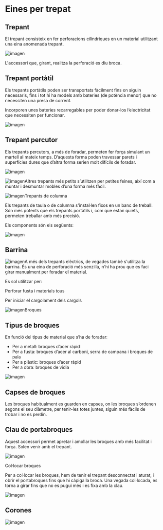 # Eines per trepat

## Trepant

El trepant consisteix en fer perforacions cilíndriques en un material utilitzant una eina anomenada trepant.

![imagen](media/image31.png)

L'accessori que, girant, realitza la perforació es diu broca.

## Trepant portàtil

Els trepants portàtils poden ser transportats fàcilment fins on siguin necessaris, fins i tot hi ha models amb bateries (de potència menor) que no necessiten una presa de corrent.

Incorporen unes bateries recarregables per poder donar-los l’electricitat que necessiten per funcionar.

![imagen](media/image32.png)

## Trepant percutor

Els trepants percutors, a més de foradar, permeten fer força simulant un martell al mateix temps. D’aquesta forma poden travessar parets i superfícies dures que d’altra forma serien molt difícils de foradar.

![imagen](media/image33.png)

![imagen](media/image34.png)Altres trepants més petits s’utilitzen per petites feines, així com a muntar i desmuntar mobles d’una forma més fàcil.

![imagen](media/image35.png)Trepants de columna

Els trepants de taula o de columna s'instal·len fixos en un banc de treball. Són més potents que els trepants portàtils i, com que estan quiets, permeten treballar amb més precisió.

Els components són els següents:

![imagen](media/image36.png)

## Barrina

![imagen](media/image37.png)A més dels trepants elèctrics, de vegades també s'utilitza la barrina. És una eina de perforació més senzilla, n'hi ha prou que es faci girar manualment per foradar el material.

Es sol utilitzar per:

Perforar fusta i materials tous

Per iniciar el cargolament dels cargols

![imagen](media/image38.png)Broques

## Tipus de broques

En funció del tipus de material que s’ha de foradar:

- Per a metall: broques d’acer ràpid
- Per a fusta:  broques d’acer al carboni, serra de campana i broques de pala
- Per a plàstic: broques d’acer ràpid
- Per a obra: broques de vídia

![imagen](media/image39.png)

## Capses de broques

Les broques habitualment es guarden en capses, on les broques s’ordenen segons el seu diàmetre, per tenir-les totes juntes, siguin més fàcils de trobar i no es perdin.

## Clau de portabroques

Aquest accessori permet apretar i amollar les broques amb més facilitat i força. Solen venir amb el trepant.

![imagen](media/image40.png)

Col·locar broques

Per a col·locar les broques, hem de tenir el trepant desconnectat i aturat, i obrir el portabroques fins que hi càpiga la broca. Una vegada col·locada, es torna a girar fins que no es pugui més i es fixa amb la clau.

![imagen](media/image41.png)

## Corones

![imagen](media/image42.jpeg)
